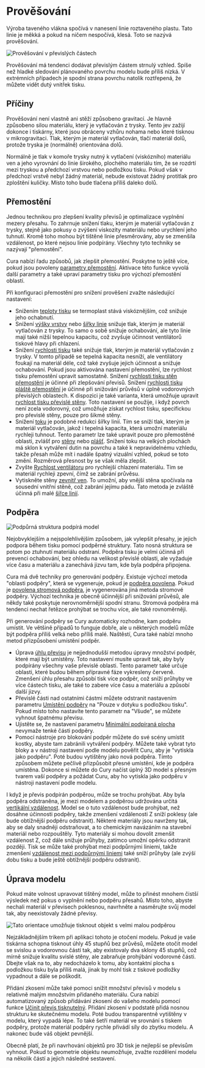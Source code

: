 Prověšování
====
Výroba taveného vlákna spočívá v nanesení linie roztaveného plastu. Tato linie je měkká a pokud na ničem nespočívá, klesá. Toto se nazývá prověšování.

![Prověšování v převislých částech](../../../articles/images/sagging.jpg)

Prověšování má tendenci dodávat převislým částem strnulý vzhled. Spíše než hladké sledování plánovaného povrchu modelu bude příliš nízká. V extrémních případech je spodní strana povrchu natolik roztřepená, že můžete vidět dutý vnitřek tisku.

Příčiny
----
Prověšování není vlastně ani stěží způsobeno gravitací. Je hlavně způsobeno silou materiálu, který je vytlačován z trysky. Tento jev zažijí dokonce i tiskárny, které jsou obráceny vzhůru nohama nebo které tisknou v mikrogravitaci. Tlak, kterým je materiál vytlačován, tlačí materiál dolů, protože tryska je (normálně) orientována dolů.

Normálně je tlak v komoře trysky nutný k vytlačení (viskózního) materiálu ven a jeho vyrovnání do linie širokého, plochého materiálu tím, že se rozdrtí mezi tryskou a předchozí vrstvou nebo podložkou tisku. Pokud však v předchozí vrstvě nebyl žádný materiál, nebude existovat žádný protitlak pro zploštění kuličky. Místo toho bude tlačena příliš daleko dolů.

Přemostění
----
Jednou technikou pro zlepšení kvality převisů je optimalizace vyplnění mezery přesahu. To zahrnuje snížení tlaku, kterým je materiál vytlačován z trysky, stejně jako pokusy o zvýšení viskozity materiálu nebo  urychlení jeho tuhnutí. Kromě toho mohou být tištěné linie přesměrovány, aby se zmenšila vzdálenost, po které nejsou linie podpírány. Všechny tyto techniky se nazývají "přemostění".

Cura nabízí řadu způsobů, jak zlepšit přemostění. Poskytne to ještě více, pokud jsou povoleny [parametry přemostění](../experimental/bridge_settings_enabled.md). Aktivace této funkce vyvolá další parametry a také upraví parametry tisku pro výchozí přemostění oblastí.

Při konfiguraci přemostění pro snížení prověšení zvažte následující nastavení:
* Snížením [teploty tisku](../material/material_print_temperature.md) se termoplast stává viskóznějším, což snižuje jeho ochabnutí.
* Snížení [výšky vrstvy](../resolution/layer_height.md) nebo [šířky linie](../resolution/line_width.md) snižuje tlak, kterým je materiál vytlačován z trysky. To samo o sobě snižuje ochabování, ale tyto linie mají také nižší tepelnou kapacitu, což zvyšuje účinnost ventilátorů tiskové hlavy při chlazení.
* Snížení [rychlosti tisku](../speed/speed_print.md) také snižuje tlak, kterým je materiál vytlačován z trysky. V tomto případě se tepelná kapacita nesníží, ale ventilátory foukají na materiál déle, což také zvyšuje jejich účinnost a snižuje ochabování. Pokud jsou aktivována nastavení přemostění, lze rychlost tisku přemostění upravit samostatně. Snížení [rychlosti tisku stěn přemostění](../experimental/bridge_wall_speed.md) je účinné při zlepšování převisů. Snížení [rychlosti tisku pláště přemostění](../experimental/bridge_skin_speed.md) je účinné při snižování průvěsů v úplně vodorovných převislých oblastech. K dispozici je také varianta, která umožňuje upravit [rychlost tisku převislé stěny](../experimental/wall_overhang_speed_factor.md). Toto nastavení se použije, i když povrch není zcela vodorovný, což umožňuje získat rychlost tisku, specifickou pro převislé stěny, pouze pro šikmé stěny.
* Snížení [toku](../material/material_flow.md) je podobné redukci šířky linií. Tím se sníží tlak, kterým je materiál vytlačován, jakož i tepelná kapacita, která umožní materiálu rychleji tuhnout. Tento parametr lze také upravit pouze pro přemostěné oblasti, zvlášť pro [stěny](../experimental/bridge_wall_material_flow.md) nebo [plášť](../experimental/bridge_skin_material_flow.md). Snížení toku na velkých plochách má sklon k vytváření dutin na povrchu a také k nepravidelnému vzhledu, takže přesah může mít i nadále špatný vizuální vzhled, pokud se toto změní. Rozměrová přesnost by se však měla zlepšit.
* Zvyšte [Rychlost ventilátoru](../cooling/cool_fan_speed.md) pro rychlejší chlazení materiálu. Tím se materiál rychleji zpevní, čímž se zabrání průvěsu.
* Vytiskněte stěny [zevnitř ven](../shell/outer_inset_first.md). To umožní, aby vnější stěna spočívala na sousední vnitřní stěně, což zabrání jejímu pádu. Tato metoda je zvláště účinná při malé [šířce linií](../resolution/wall_line_width_0.md).

Podpěra
----
![Podpůrná struktura podpírá model](../../../articles/images/support_enable.png)

Nejobvyklejším a nejspolehlivějším způsobem, jak vylepšit přesahy, je jejich podpora během tisku pomocí podpěrné struktury. Tato nosná struktura se potom po ztuhnutí materiálu odstraní. Podpěra tisku je velmi účinná při prevenci ochabování, bez ohledu na velikost převislé oblasti, ale vyžaduje více času a materiálu a zanechává jizvu tam, kde byla podpěra připojena.

Cura má dvě techniky pro generování podpěry. Existuje výchozí metoda "oblasti podpěry", která se vygeneruje, pokud je [podpěra povolena](../support/support_enable.md). Pokud je [povolena stromová podpěra](../experimental/support_tree_enable.md), je vygenerována jiná metoda stromové podpěry. Výchozí technika je obecně účinnější při snižování průvěsů, ale někdy také poskytuje nerovnoměrnější spodní stranu. Stromová podpěra má tendenci nechat řetězce prohýbat se trochu více, ale také rovnoměrněji.

Při generování podpěry se Cury automaticky rozhodne, kam podpěru umístit. Ve většině případů to funguje dobře, ale u některých modelů může být podpěra příliš velká nebo příliš malé. Naštěstí, Cura také nabízí mnoho metod přizpůsobení umístění podpěr.
* Úprava [úhlu převisu](../support/support_angle.md) je nejjednodušší metodou úpravy množství podpěr, které mají být umístěny. Toto nastavení musíte upravit tak, aby byly podpírány všechny vaše převislé oblasti. Tento parametr také určuje oblasti, které budou během přípravné fáze vykresleny červeně. Zmenšení úhlu přesahu způsobí tisk více podpěr, což sníží průhyby ve více částech tisku, ale také to zabere více času a materiálu a způsobí další jizvy.
* Převislé části nad ostatními částmi můžete odstranit nastavením parametru [Umístění podpěry](../support/support_type.md) na "Pouze v dotyku s podložkou tisku". Pokud místo toho nastavíte tento parametr na "Všude", se můžete vyhnout špatnému převisu.
* Ujistěte se, že nastavení parametru [Minimální podpíraná plocha](../support/minimum_support_area.md) nevymaže tenké části podpěry.
* Pomocí nástroje pro blokování podpěr můžete do své scény umístit kostky, abyste tam zabránili vytváření podpěry. Můžete také vybrat tyto bloky a v nástroji nastavení podle modelu pověřit Curu, aby je "vytiskla jako podpěru". Poté budou vytištěny jako nová podpěra. Tímto způsobem můžete pečlivě přizpůsobit přesné umístění, kde je podpěra umístěna. Dokonce si můžete do Cury načíst úplný 3D model s přesným tvarem vaší podpěry a požádat Curu, aby ho vytiskla jako podpěru v ​​nástroji nastavení podle modelu.

I když je převis podpírán podpěrou, může se trochu prohýbat. Aby byla podpěra odstraněna, je mezi modelem a podpěrou udržována určitá [vertikální vzdálenost](../support/support_z_distance.md). Model se o tuto vzdálenost bude prohýbat, než dosáhne účinnosti podpěry, takže zmenšení vzdálenosti Z sníží poklesy (ale bude obtížnější podpěru odstranit). Některé materiály jsou navrženy tak, aby se daly snadněji odstraňovat, a to chemickým navázáním na stavební materiál nebo rozpouštěly. Tyto materiály si mohou dovolit zmenšit vzdálenost Z, což dále snižuje průhyby, zatímco umožní opěrku odstranit později. Tisk se může také prohýbat mezi podpůrnými liniemi, takže zmenšení [vzdálenost mezi podpůrnými liniemi](../support/support_line_distance.md) také sníží průhyby (ale zvýší dobu tisku a bude ještě obtížnější podpěru odstranit).

Úprava modelu
----
Pokud máte volnost upravovat tištěný model, ​​může to přinést mnohem čistší výsledek než pokus o vyplnění nebo podpěru přesahů. Místo toho, abyste nechali materiál v převisech poklesnou, navrhněte a nasměrujte svůj model tak, aby neexistovaly žádné převisy.

![Tato orientace umožňuje tisknout objekt s velmi malou podpěrou](../../../articles/images/support_minimise_overhang.png)

Nejzákladnějším trikem při aplikaci tohoto je otočení modelu. Pokud je vaše tiskárna schopna tisknout úhly 45 stupňů bez průvěsů, můžete otočit model se svislou a vodorovnou částí tak, aby existovaly dva sklony 45 stupňů, což mírně snižuje kvalitu svislé stěny, ale zabraňuje prohýbání vodorovné části. Dbejte však na to, aby nedocházelo k tomu, aby kontaktní plocha s podložkou tisku byla příliš malá, jinak by mohl tisk z tiskové podložky vypadnout a dále se poškodit.

Přidání zkosení může také pomoci snížit množství převisů v modelu s relativně malým množstvím přidaného materiálu. Cura nabízí automatizovaný způsob přidávání zkosení do vašeho modelu pomocí funkce [Učinit převis tisknutelný](../experimental/conical_overhang_enabled.md). Přidání zkosení v podstatě přidá nosnou strukturu ke skutečnému modelu. Poté budou transparentně vytištěny v modelu, který vypadá lépe. To také šetří materiál ve srovnání s tiskem podpěry, protože materiál podpěry rychle přivádí síly do zbytku modelu. A nakonec bude váš objekt pevnější.

Obecně platí, že při navrhování objektů pro 3D tisk je nejlepší se převisům vyhnout. Pokud to geometrie objektu neumožňuje, zvažte rozdělení modelu na několik částí a jejich následné sestavení.
